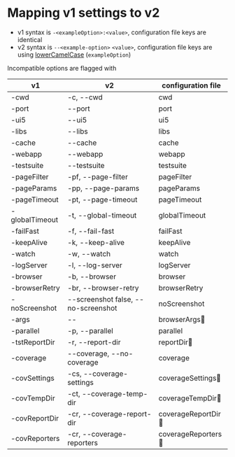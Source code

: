 # Mapping v1 settings to v2

* v1 syntax is `-<exampleOption>:<value>`, configuration file keys are identical
* v2 syntax is `--<example-option>` `<value>`, configuration file keys are using [lowerCamelCase](https://wiki.c2.com/?LowerCamelCase) (`exampleOption`)

Incompatible options are flagged with

| v1 | v2 | configuration file |
|---|---|---|
|-cwd|-c, --cwd|cwd|
|-port|--port|port|
|-ui5|--ui5|ui5|
|-libs|--libs|libs|
|-cache|--cache|cache|
|-webapp|--webapp|webapp|
|-testsuite|--testsuite|testsuite|
|-pageFilter|-pf, --page-filter|pageFilter|
|-pageParams|-pp, --page-params|pageParams|
|-pageTimeout|-pt, --page-timeout|pageTimeout|
|-globalTimeout|-t, --global-timeout|globalTimeout|
|-failFast|-f, --fail-fast|failFast|
|-keepAlive|-k, --keep-alive|keepAlive|
|-watch|-w, --watch|watch|
|-logServer|-l, --log-server|logServer|
|-browser|-b, --browser|browser|
|-browserRetry|-br, --browser-retry|browserRetry|
|-noScreenshot|--screenshot false, --no-screenshot|noScreenshot|
|-args|--|browserArgs🚫|
|-parallel|-p, --parallel|parallel|
|-tstReportDir|-r, --report-dir|reportDir🚫|
|-coverage|--coverage, --no-coverage|coverage|
|-covSettings|-cs, --coverage-settings|coverageSettings🚫|
|-covTempDir|-ct, --coverage-temp-dir|coverageTempDir🚫|
|-covReportDir|-cr, --coverage-report-dir|coverageReportDir🚫|
|-covReporters|-cr, --coverage-reporters|coverageReporters🚫|
